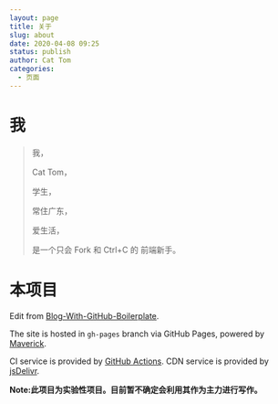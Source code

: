 ```yaml
---
layout: page
title: 关于
slug: about
date: 2020-04-08 09:25
status: publish
author: Cat Tom
categories: 
  - 页面
---
```


# 我

 > 我，
 >
 > Cat Tom，
 >
 > 学生，
 >
 > 常住广东，
 >
 > 爱生活，
 >
 > 是一个只会 Fork 和 Ctrl+C 的 前端新手。

# 本项目

Edit from [Blog-With-GitHub-Boilerplate](https://github.com/AlanDecode/Blog-With-GitHub-Boilerplate).

The site is hosted in `gh-pages` branch via GitHub Pages, powered by [Maverick](https://github.com/AlanDecode/Maverick).

CI service is provided by [GitHub Actions](https://github.com/features/actions). CDN service is provided by [jsDelivr](https://www.jsdelivr.com/).

**Note:此项目为实验性项目。目前暂不确定会利用其作为主力进行写作。**
